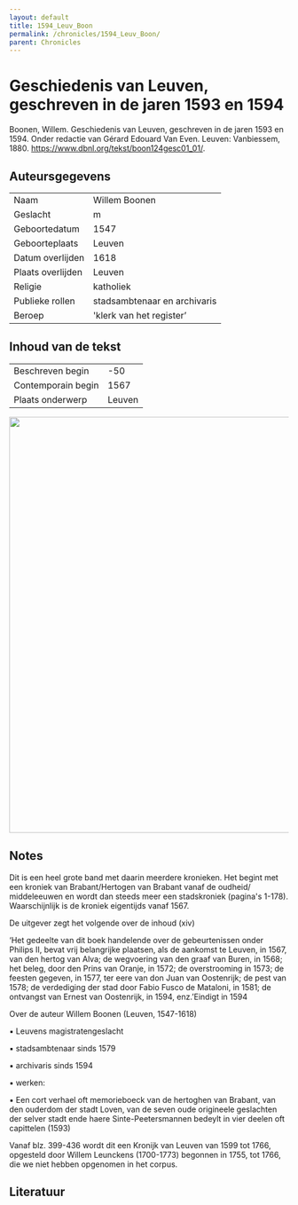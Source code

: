 ```yaml
---
layout: default
title: 1594_Leuv_Boon
permalink: /chronicles/1594_Leuv_Boon/
parent: Chronicles
--- 
```



# Geschiedenis van Leuven, geschreven in de jaren 1593 en 1594 

Boonen, Willem. Geschiedenis van Leuven, geschreven in de jaren 1593 en 1594. Onder redactie van Gérard Edouard Van Even. Leuven: Vanbiessem, 1880. https://www.dbnl.org/tekst/boon124gesc01_01/. 

## Auteursgegevens 

| | | 
| --------------- | --------------- | 
| Naam | Willem Boonen | 
| Geslacht | m | 
 | Geboortedatum | 1547 | 
| Geboorteplaats | Leuven | 
| Datum overlijden | 1618 | 
| Plaats overlijden | Leuven | 
| Religie | katholiek | 
| Publieke rollen | stadsambtenaar en archivaris | 
| Beroep | 'klerk van het register’ | 

## Inhoud van de tekst 

| | | 
| --------------- | --------------- | 
| Beschreven begin | -50 | 
| Contemporain begin | 1567 | 
| Plaats onderwerp | Leuven | 

[<img src="..\..\barplots_chronicles\1594_Leuv_Boon.jpg" width="750"/>](..\..\barplots_chronicles\1594_Leuv_Boon.jpg) 

## Notes 

Dit is een heel grote band met daarin meerdere kronieken. Het begint met een
kroniek van Brabant/Hertogen van Brabant vanaf de oudheid/ middeleeuwen en
wordt dan steeds meer een stadskroniek (pagina's 1-178). Waarschijnlijk is de
kroniek eigentijds vanaf 1567.

De uitgever zegt het volgende over de inhoud (xiv)

‘Het gedeelte van dit boek handelende over de gebeurtenissen onder Philips II,
bevat vrij belangrijke plaatsen, als de aankomst te Leuven, in 1567, van den
hertog van Alva; de wegvoering van den graaf van Buren, in 1568; het beleg,
door den Prins van Oranje, in 1572; de overstrooming in 1573; de feesten
gegeven, in 1577, ter eere van don Juan van Oostenrijk; de pest van 1578; de
verdediging der stad door Fabio Fusco de Mataloni, in 1581; de ontvangst van
Ernest van Oostenrijk, in 1594, enz.’Eindigt in 1594

 Over de auteur Willem Boonen (Leuven, 1547-1618)

▪ Leuvens magistratengeslacht

▪ stadsambtenaar sinds 1579

▪ archivaris sinds 1594

▪ werken:

▪ Een cort verhael oft memorieboeck van de hertoghen van Brabant, van den
ouderdom der stadt Loven, van de seven oude origineele geslachten der selver
stadt ende haere Sinte-Peetersmannen bedeylt in vier deelen oft capittelen
(1593)

Vanaf blz. 399-436 wordt dit een Kronijk van Leuven van 1599 tot 1766,
opgesteld door Willem Leunckens (1700-1773) begonnen in 1755, tot 1766, die we
niet hebben opgenomen in het corpus.



## Literatuur 

